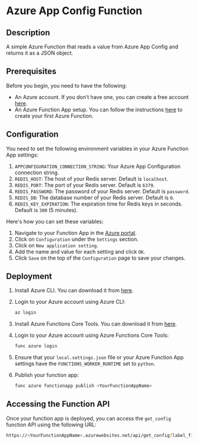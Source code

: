 # Azure App Config Function

## Description

A simple Azure Function that reads a value from Azure App Config and returns it as a JSON object.

## Prerequisites

Before you begin, you need to have the following:

- An Azure account. If you don't have one, you can create a free account [here](https://azure.microsoft.com/en-us/free/).
- An Azure Function App setup. You can follow the instructions [here](https://docs.microsoft.com/en-us/azure/azure-functions/functions-create-first-azure-function) to create your first Azure Function.

## Configuration

You need to set the following environment variables in your Azure Function App settings:

1. `APPCONFIGURATION_CONNECTION_STRING`: Your Azure App Configuration connection string.
2. `REDIS_HOST`: The host of your Redis server. Default is `localhost`.
3. `REDIS_PORT`: The port of your Redis server. Default is `6379`.
4. `REDIS_PASSWORD`: The password of your Redis server. Default is `password`.
5. `REDIS_DB`: The database number of your Redis server. Default is `0`.
6. `REDIS_KEY_EXPIRATION`: The expiration time for Redis keys in seconds. Default is `300` (5 minutes).

Here's how you can set these variables:

1. Navigate to your Function App in the [Azure portal](https://portal.azure.com/).
2. Click on `Configuration` under the `Settings` section.
3. Click on `New application setting`.
4. Add the name and value for each setting and click `OK`.
5. Click `Save` on the top of the `Configuration` page to save your changes.

## Deployment

1. Install Azure CLI. You can download it from [here](https://docs.microsoft.com/en-us/cli/azure/install-azure-cli).

2. Login to your Azure account using Azure CLI:
    ```bash
    az login
    ```
3. Install Azure Functions Core Tools. You can download it from [here](https://docs.microsoft.com/en-us/azure/azure-functions/functions-run-local?tabs=windows%2Ccsharp%2Cbash#v2).

4. Login to your Azure account using Azure Functions Core Tools:
    ```bash
    func azure login
    ```
5. Ensure that your `local.settings.json` file or your Azure Function App settings have the `FUNCTIONS_WORKER_RUNTIME` set to `python`.

6. Publish your function app:
    ```bash
    func azure functionapp publish <YourFunctionAppName>
    ```
## Accessing the Function API

Once your function app is deployed, you can access the `get_config` function API using the following URL:

```bash
https://<YourFunctionAppName>.azurewebsites.net/api/get_config?label_filter=<YourLabelFilter>
```

